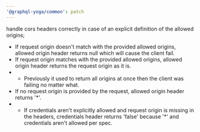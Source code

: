 ```yaml
---
'@graphql-yoga/common': patch
---
```


handle cors headers correctly in case of an explicit definition of the allowed origins;

- If request origin doesn't match with the provided allowed origins, allowed origin header returns null which will cause the client fail.
- If request origin matches with the provided allowed origins, allowed origin header returns the request origin as it is.
- - Previously it used to return all origins at once then the client was failing no matter what.
- If no request origin is provided by the request, allowed origin header returns '\*'.
- - If credentials aren't explicitly allowed and request origin is missing in the headers, credentials header returns 'false' because '\*' and credentials aren't allowed per spec.
